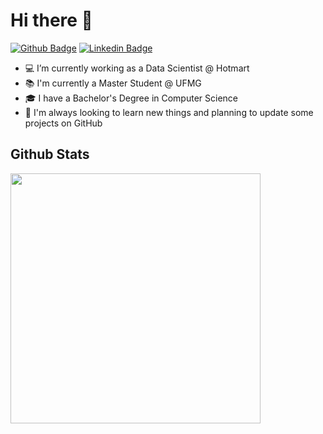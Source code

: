 # Hi there 👋
[![Github Badge](https://img.shields.io/badge/-Github-000?style=flat-square&logo=Github&logoColor=white&link=https://github.com/corasilber)](https://github.com/corasilber)
[![Linkedin Badge](https://img.shields.io/badge/-LinkedIn-blue?style=flat-square&logo=Linkedin&logoColor=white&link=https://www.linkedin.com/in/cora-silberschneider/)](https://www.linkedin.com/in/cora-silberschneider//)

- 💻  I’m currently working as a Data Scientist @ Hotmart
- 📚  I'm currently a Master Student @ UFMG 
- 🎓  I have a Bachelor's Degree in Computer Science 
- 🧐  I'm always looking to learn new things and planning to update some projects on GitHub

## Github Stats

<td><img width="400px" align="left" src="https://github-readme-stats.vercel.app/api/top-langs/?username=corasilber&hide=html&layout=compact&theme=dark" /></td>

<!--
**corasilber/corasilber** is a ✨ _special_ ✨ repository because its `README.md` (this file) appears on your GitHub profile.

Here are some ideas to get you started:

- 🔭 I’m currently working on ...
- 🌱 I’m currently learning ...
- 👯 I’m looking to collaborate on ...
- 🤔 I’m looking for help with ...
- 💬 Ask me about ...
- 📫 How to reach me: ...
- 😄 Pronouns: ...
- ⚡ Fun fact: ...
-->
